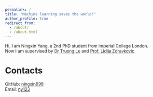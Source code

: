 ```yaml
---
permalink: /
title: "Machine learning saves the world!"
author_profile: true
redirect_from: 
  - /about/
  - /about.html
---
```

Hi, I am Ningxin Yang, a 2nd PhD student from Imperial College London. Now I am supervised by [Dr Truong Le](https://profiles.imperial.ac.uk/truong.le) and [Prof. Lidija Zdravkovic](https://profiles.imperial.ac.uk/l.zdravkovic).

Contacts
======
GitHub: [ningxin999](https://github.com/ningxin999)  
Email: [ny123](n.yang23@imperial.ac.uk)
